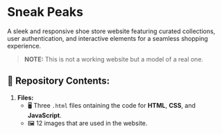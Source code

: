 # **Sneak Peaks**  
A sleek and responsive shoe store website featuring curated collections, user authentication, and interactive elements for a seamless shopping experience.  

> **NOTE:** This is not a working website but a model of a real one.  

## 📁 **Repository Contents:**  
1. **Files:**  
   - 🖥️ Three `.html` files ontaining the code for **HTML**, **CSS**, and **JavaScript**.  
   - 🖼️ 12 images that are used in the website. 
